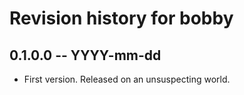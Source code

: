 # Revision history for bobby

## 0.1.0.0 -- YYYY-mm-dd

* First version. Released on an unsuspecting world.

